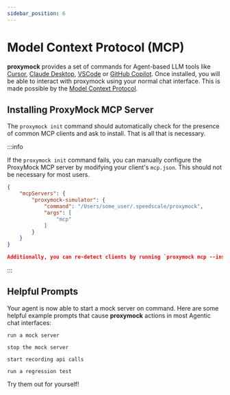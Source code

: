 ```yaml
---
sidebar_position: 6
---
```


# Model Context Protocol (MCP)

**proxymock** provides a set of commands for Agent-based LLM tools like [Cursor](https://cursor.com), 
[Claude Desktop](https://claude.ai/download), [VSCode](https://code.visualstudio.com/docs/copilot/chat/mcp-servers) or [GitHub Copilot](https://docs.github.com/en/copilot/customizing-copilot/extending-copilot-chat-with-mcp). 
Once installed, you will be able to interact with proxymock using your normal chat interface. 
This is made possible by the [Model Context Protocol](https://modelcontextprotocol.io).

## Installing ProxyMock MCP Server

The `proxymock init` command should automatically check for the presence of common MCP clients and ask to install. That is all that is necessary.

:::info

If the `proxymock init` command fails, you can manually configure the ProxyMock MCP server by modifying your client's `mcp.json`. This should not be necessary for most users.

```json
{
    "mcpServers": {
        "proxymock-simulator": {
            "command": "/Users/some_user/.speedscale/proxymock",
            "args": [
                "mcp"
            ]
        }
    }
}

Additionally, you can re-detect clients by running `proxymock mcp --install`.
```
:::

## Helpful Prompts

Your agent is now able to start a mock server on command. Here are some helpful example prompts that cause **proxymock** actions in most Agentic chat interfaces:

```
run a mock server
```

```
stop the mock server
```

```
start recording api calls
```

```
run a regression test
```

Try them out for yourself!